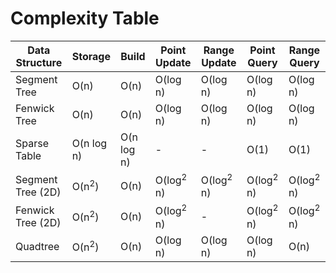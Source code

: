 # Complexity Table

Data Structure | Storage | Build | Point Update | Range Update | Point Query | Range Query
--- | --- | --- | --- | --- | --- | ---
Segment Tree | O(n) | O(n) | O(log n) | O(log n) | O(log n) | O(log n)
Fenwick Tree | O(n) | O(n) | O(log n) | O(log n) | O(log n) | O(log n)
Sparse Table | O(n log n) | O(n log n) | - | - | O(1) | O(1)
Segment Tree (2D) | O(n<sup>2</sup>) | O(n) | O(log<sup>2</sup> n) | O(log<sup>2</sup> n) | O(log<sup>2</sup> n) | O(log<sup>2</sup> n)
Fenwick Tree (2D) | O(n<sup>2</sup>) | O(n) | O(log<sup>2</sup> n) | - | O(log<sup>2</sup> n) | O(log<sup>2</sup> n)
Quadtree | O(n<sup>2</sup>) | O(n) | O(log n) | O(log n) | O(log n) | O(n)
